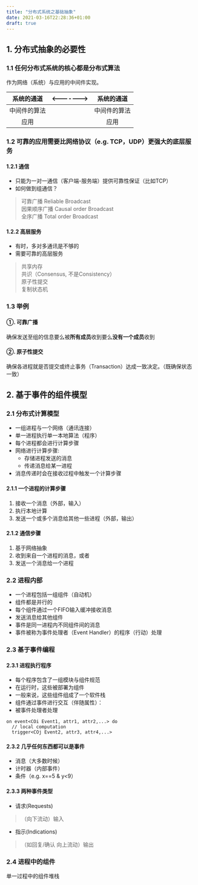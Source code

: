 ```yaml
---
title: "分布式系统之基础抽象"
date: 2021-03-16T22:28:36+01:00
draft: true
---
```


## 1. 分布式抽象的必要性

### 1.1 任何分布式系统的核心都是分布式算法

作为网络（系统）与应用的中间件实现。  

| 系统的通道 | <-------> | 系统的通道 |
|:----------:|----------|:----------:|
| 中间件的算法 |    | 中间件的算法 |
| 应用 |   | 应用 |

### 1.2 可靠的应用需要比网络协议（e.g. TCP，UDP）更强大的底层服务

#### 1.2.1 通信

* 只能为一对一通信（客户端-服务端）提供可靠性保证（比如TCP）
* 如何做到组通信？

> 可靠广播 Reliable Broadcast  
> 因果顺序广播 Causal order Broadcast  
> 全序广播 Total order Broadcast

#### 1.2.2 高层服务

* 有时，多对多通讯是不够的
* 需要可靠的高层服务

> 共享内存  
> 共识（Consensus, 不是Consistency）  
> 原子性提交  
> 复制状态机

### 1.3 举例

#### ①. 可靠广播  

确保发送至组的信息要么被**所有成员**收到要么**没有一个成员**收到

#### ②. 原子性提交  

确保各进程就是否提交或终止事务（Transaction）达成一致决定。（既确保状态一致）

## 2. 基于事件的组件模型

### 2.1 分布式计算模型

* 一组进程与一个网络（通讯连接）
* 单一进程执行单一本地算法（程序）
* 每个进程都会进行计算步骤
* 网络进行计算步骤:
  * 存储进程发送的消息  
  * 传递消息给某一进程
* 消息传递时会在接收过程中触发一个计算步骤

#### 2.1.1 一个进程的计算步骤

1. 接收一个消息（外部，输入）
2. 执行本地计算
3. 发送一个或多个消息给其他一些进程（外部，输出）

#### 2.1.2 通信步骤

1. 基于网络抽象
2. 收到来自一个进程的消息，或者
3. 发送一个消息给一个进程

### 2.2 进程内部

* 一个进程包括一组组件（自动机）
* 组件都是并行的
* 每个组件通过一个FIFO输入缓冲接收消息
* 发送消息给其他组件
* 事件是同一进程内不同组件间的消息
* 事件被称为事件处理者（Event Handler）的程序（行动）处理

### 2.3 基于事件编程

#### 2.3.1 进程执行程序

* 每个程序包含了一组模块与组件规范
* 在运行时，这些被部署为组件
* 一般来说，这些组件组成了一个软件栈
* 组件通过事件进行交互（伴随属性）：
* 被事件处理者处理

```pseudocode
on event<COi Event1, attr1, attr2,...> do
  // local computation
  trigger<COj Event2, attr3, attr4,...>
```

#### 2.3.2 几乎任何东西都可以是事件

* 消息（大多数时候）
* 计时器（内部事件）
* 条件（e.g. x==5 & y<9）

#### 2.3.3 两种事件类型

* 请求(Requests)

> （向下流动）输入

* 指示(Indications)

> （如回复/确认 向上流动）输出

### 2.4 进程中的组件

单一过程中的组件堆栈